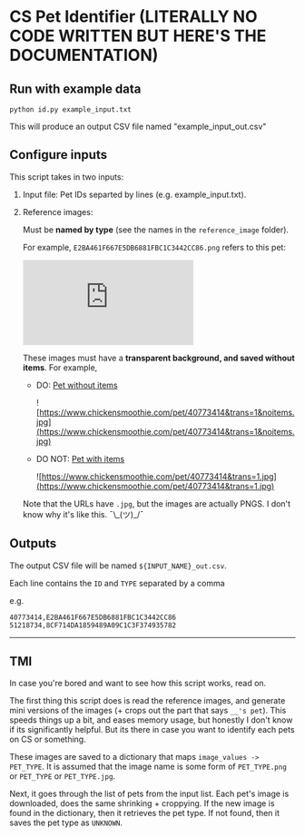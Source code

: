 # CS Pet Identifier (LITERALLY NO CODE WRITTEN BUT HERE'S THE DOCUMENTATION)

## Run with example data
```
python id.py example_input.txt
```

This will produce an output CSV file named "example_input_out.csv"

## Configure inputs
This script takes in two inputs:

1. Input file: Pet IDs separted by lines (e.g. example_input.txt).
2. Reference images:

   Must be **named by type** (see the names in the `reference_image` folder). 

   For example, `E2BA461F667E5DB6881FBC1C3442CC86.png` refers to this pet:
   
    [![Image](https://static.chickensmoothie.com/pic.php?k=E2BA461F667E5DB6881FBC1C3442CC86&bg=eeeeee)](https://static.chickensmoothie.com/pic.php?k=E2BA461F667E5DB6881FBC1C3442CC86&bg=eeeeee)

   These images must have a **transparent background, and saved without items**. For example, 
   * DO: [Pet without items](https://www.chickensmoothie.com/pet/40773414&trans=1&noitems.jpg)
   
     ![https://www.chickensmoothie.com/pet/40773414&trans=1&noitems.jpg](https://www.chickensmoothie.com/pet/40773414&trans=1&noitems.jpg)

   * DO NOT: [Pet with items](https://www.chickensmoothie.com/pet/40773414&trans=1.jpg)
   
     ![https://www.chickensmoothie.com/pet/40773414&trans=1.jpg](https://www.chickensmoothie.com/pet/40773414&trans=1.jpg)

   Note that the URLs have `.jpg`, but the images are actually PNGS. I don't know why it's like this. ¯\\\_(ツ)_/¯
     
## Outputs
The output CSV file will be named `${INPUT_NAME}_out.csv`.

Each line contains the `ID` and `TYPE` separated by a comma

e.g.
```
40773414,E2BA461F667E5DB6881FBC1C3442CC86
51218734,8CF714DA1859489A09C1C3F374935782
```

---

## TMI
In case you're bored and want to see how this script works, read on.

The first thing this script does is read the reference images, and generate mini versions of the images (+ crops out the part that says `__'s pet`). This speeds things up a bit, and eases memory usage, but honestly I don't know if its significantly helpful. But its there in case you want to identify each pets on CS or something. 

These images are saved to a dictionary that maps `image_values -> PET_TYPE`. It is assumed that the image name is some form of `PET_TYPE.png` or `PET_TYPE` or `PET_TYPE.jpg`.

Next, it goes through the list of pets from the input list. Each pet's image is downloaded, does the same shrinking + croppying. If the new image is found in the dictionary, then it retrieves the pet type. If not found, then it saves the pet type as `UNKNOWN`.

